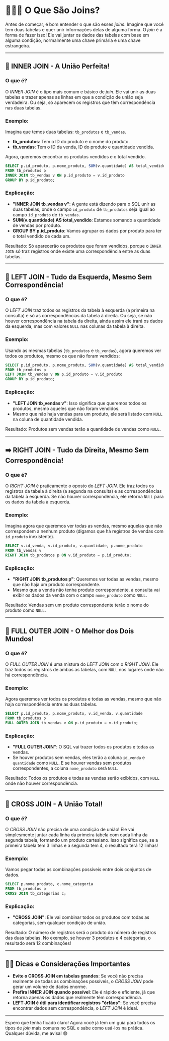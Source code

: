 # 🧑‍🤝‍🧑 O Que São Joins?

Antes de começar, é bom entender o que são esses *joins*. Imagine que você tem duas tabelas e quer unir informações delas de alguma forma. O *join* é a forma de fazer isso! Ele vai juntar os dados das tabelas com base em alguma condição, normalmente uma chave primária e uma chave estrangeira.

---

## 🔗 INNER JOIN - A União Perfeita!

### O que é?

O *INNER JOIN* é o tipo mais comum e básico de *join*. Ele vai unir as duas tabelas e trazer apenas as linhas em que a condição de união seja verdadeira. Ou seja, só aparecem os registros que têm correspondência nas duas tabelas.

### Exemplo:

Imagina que temos duas tabelas: `tb_produtos` e `tb_vendas`.

- **tb_produtos**: Tem o ID do produto e o nome do produto.
- **tb_vendas**: Tem o ID da venda, ID do produto e quantidade vendida.

Agora, queremos encontrar os produtos vendidos e o total vendido.

```sql
SELECT p.id_produto, p.nome_produto, SUM(v.quantidade) AS total_vendido
FROM tb_produtos p
INNER JOIN tb_vendas v ON p.id_produto = v.id_produto
GROUP BY p.id_produto;
```

### Explicação:

- **"INNER JOIN tb_vendas v"**: A gente está dizendo para o SQL unir as duas tabelas, onde o campo `id_produto` de `tb_produtos` seja igual ao campo `id_produto` de `tb_vendas`.
- **SUM(v.quantidade) AS total_vendido**: Estamos somando a quantidade de vendas por produto.
- **GROUP BY p.id_produto**: Vamos agrupar os dados por produto para ter o total vendido de cada um.

Resultado: Só aparecerão os produtos que foram vendidos, porque o `INNER JOIN` só traz registros onde existe uma correspondência entre as duas tabelas.

---

## 🚪 LEFT JOIN - Tudo da Esquerda, Mesmo Sem Correspondência!

### O que é?

O *LEFT JOIN* traz todos os registros da tabela à esquerda (a primeira na consulta) e só as correspondências da tabela à direita. Ou seja, se não houver correspondência na tabela da direita, ainda assim ele trará os dados da esquerda, mas com valores `NULL` nas colunas da tabela à direita.

### Exemplo:

Usando as mesmas tabelas (`tb_produtos` e `tb_vendas`), agora queremos ver todos os produtos, mesmo os que não foram vendidos:

```sql
SELECT p.id_produto, p.nome_produto, SUM(v.quantidade) AS total_vendido
FROM tb_produtos p
LEFT JOIN tb_vendas v ON p.id_produto = v.id_produto
GROUP BY p.id_produto;
```

### Explicação:

- **"LEFT JOIN tb_vendas v"**: Isso significa que queremos todos os produtos, mesmo aqueles que não foram vendidos.
- Mesmo que não haja vendas para um produto, ele será listado com `NULL` na coluna de quantidade vendida.

Resultado: Produtos sem vendas terão a quantidade de vendas como `NULL`.

---

## ➡️ RIGHT JOIN - Tudo da Direita, Mesmo Sem Correspondência!

### O que é?

O *RIGHT JOIN* é praticamente o oposto do *LEFT JOIN*. Ele traz todos os registros da tabela à direita (a segunda na consulta) e as correspondências da tabela à esquerda. Se não houver correspondência, ele retorna `NULL` para os dados da tabela à esquerda.

### Exemplo:

Imagina agora que queremos ver todas as vendas, mesmo aquelas que não correspondem a nenhum produto (digamos que há registros de vendas com `id_produto` inexistente).

```sql
SELECT v.id_venda, v.id_produto, v.quantidade, p.nome_produto
FROM tb_vendas v
RIGHT JOIN tb_produtos p ON v.id_produto = p.id_produto;
```

### Explicação:

- **"RIGHT JOIN tb_produtos p"**: Queremos ver todas as vendas, mesmo que não haja um produto correspondente.
- Mesmo que a venda não tenha produto correspondente, a consulta vai exibir os dados da venda com o campo `nome_produto` como `NULL`.

Resultado: Vendas sem um produto correspondente terão o nome do produto como `NULL`.

---

## 🔄 FULL OUTER JOIN - O Melhor dos Dois Mundos!

### O que é?

O *FULL OUTER JOIN* é uma mistura do *LEFT JOIN* com o *RIGHT JOIN*. Ele traz todos os registros de ambas as tabelas, com `NULL` nos lugares onde não há correspondência.

### Exemplo:

Agora queremos ver todos os produtos e todas as vendas, mesmo que não haja correspondência entre as duas tabelas.

```sql
SELECT p.id_produto, p.nome_produto, v.id_venda, v.quantidade
FROM tb_produtos p
FULL OUTER JOIN tb_vendas v ON p.id_produto = v.id_produto;
```

### Explicação:

- **"FULL OUTER JOIN"**: O SQL vai trazer todos os produtos e todas as vendas.
- Se houver produtos sem vendas, eles terão a coluna `id_venda` e `quantidade` como `NULL`. E se houver vendas sem produtos correspondentes, a coluna `nome_produto` será `NULL`.

Resultado: Todos os produtos e todas as vendas serão exibidos, com `NULL` onde não houver correspondência.

---

## 🔁 CROSS JOIN - A União Total!

### O que é?

O *CROSS JOIN* não precisa de uma condição de união! Ele vai simplesmente juntar cada linha da primeira tabela com cada linha da segunda tabela, formando um produto cartesiano. Isso significa que, se a primeira tabela tem 3 linhas e a segunda tem 4, o resultado terá 12 linhas!

### Exemplo:

Vamos pegar todas as combinações possíveis entre dois conjuntos de dados.

```sql
SELECT p.nome_produto, c.nome_categoria
FROM tb_produtos p
CROSS JOIN tb_categorias c;
```

### Explicação:

- **"CROSS JOIN"**: Ele vai combinar todos os produtos com todas as categorias, sem qualquer condição de união.

Resultado: O número de registros será o produto do número de registros das duas tabelas. No exemplo, se houver 3 produtos e 4 categorias, o resultado será 12 combinações!

---

## 🧑‍🏫 Dicas e Considerações Importantes

- **Evite o CROSS JOIN em tabelas grandes**: Se você não precisa realmente de todas as combinações possíveis, o *CROSS JOIN* pode gerar um volume de dados enorme.
- **Prefira INNER JOIN quando possível**: Ele é rápido e eficiente, já que retorna apenas os dados que realmente têm correspondência.
- **LEFT JOIN é útil para identificar registros "órfãos"**: Se você precisa encontrar dados sem correspondência, o *LEFT JOIN* é ideal.

---

Espero que tenha ficado claro! Agora você já tem um guia para todos os tipos de *join* mais comuns no SQL e sabe como usá-los na prática. Qualquer dúvida, me avisa! 😄
